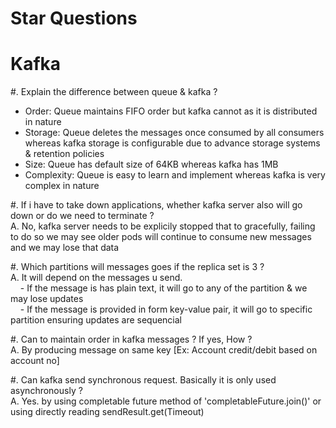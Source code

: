# Star Questions

# Kafka

#. Explain the difference between queue & kafka ? <br>
 - Order: Queue maintains FIFO order but kafka cannot as it is distributed in nature
 - Storage: Queue deletes the messages once consumed by all consumers whereas kafka storage is configurable due to advance storage systems & retention policies
 - Size: Queue has default size of 64KB whereas kafka has 1MB
 - Complexity: Queue is easy to learn and implement whereas kafka is very complex in nature
    

#. If i have to take down applications, whether kafka server also will go down or do we need to terminate ? <br>
  A. No, kafka server needs to be explicily stopped that to gracefully, failing to do so we may see older pods will continue to consume new messages and we may lose that data  

#. Which partitions will messages goes if the replica set is 3 ? <br>
  A. It will depend on the messages u send. <br>
    &nbsp;&nbsp;&nbsp; - If the message is has plain text, it will go to any of the partition & we may lose updates <br>
    &nbsp;&nbsp;&nbsp; - If the message is provided in form key-value pair, it will go to specific partition ensuring updates are sequencial  

#. Can to maintain order in kafka messages ? If yes, How ? <br>
  A. By producing message on same key [Ex: Account credit/debit based on account no] 

#. Can kafka send synchronous request. Basically it is only used asynchronously ? <br>
  A. Yes. by using completable future method of 'completableFuture.join()' or  using directly reading sendResult.get(Timeout)

